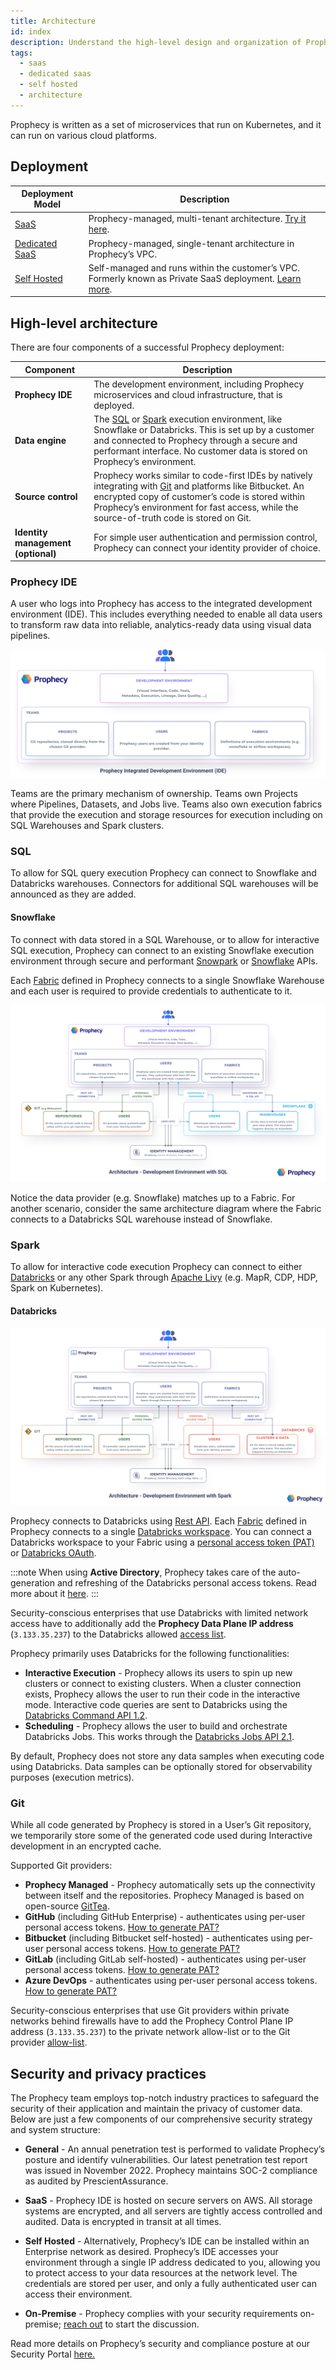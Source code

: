 ```yaml
---
title: Architecture
id: index
description: Understand the high-level design and organization of Prophecy
tags:
  - saas
  - dedicated saas
  - self hosted
  - architecture
---
```


Prophecy is written as a set of microservices that run on Kubernetes, and it can run on various cloud platforms.

## Deployment

| Deployment Model                              | Description                                                                                                              |
| --------------------------------------------- | ------------------------------------------------------------------------------------------------------------------------ |
| [SaaS](./deployment#saas)                     | Prophecy-managed, multi-tenant architecture. [Try it here](https://app.prophecy.io/).                                    |
| [Dedicated SaaS](./deployment#dedicated-saas) | Prophecy-managed, single-tenant architecture in Prophecy’s VPC.                                                          |
| [Self Hosted](./deployment#self-hosted)       | Self-managed and runs within the customer’s VPC. Formerly known as Private SaaS deployment. [Learn more](./self-hosted). |

## High-level architecture

There are four components of a successful Prophecy deployment:

| Component                          | Description                                                                                                                                                                                                                                                     |
| ---------------------------------- | --------------------------------------------------------------------------------------------------------------------------------------------------------------------------------------------------------------------------------------------------------------- |
| **Prophecy IDE**                   | The development environment, including Prophecy microservices and cloud infrastructure, that is deployed.                                                                                                                                                       |
| **Data engine**                    | The [SQL](#sql) or [Spark](#spark) execution environment, like Snowflake or Databricks. This is set up by a customer and connected to Prophecy through a secure and performant interface. No customer data is stored on Prophecy’s environment.                 |
| **Source control**                 | Prophecy works similar to code-first IDEs by natively integrating with [Git](#git) and platforms like Bitbucket. An encrypted copy of customer’s code is stored within Prophecy’s environment for fast access, while the source-of-truth code is stored on Git. |
| **Identity management (optional)** | For simple user authentication and permission control, Prophecy can connect your identity provider of choice.                                                                                                                                                   |

### Prophecy IDE

A user who logs into Prophecy has access to the integrated development environment (IDE). This includes everything needed to enable all data users to transform raw data into reliable, analytics-ready data using visual data pipelines.

![Prophecy IDE](./img/arch_ide.png)

Teams are the primary mechanism of ownership. Teams own Projects where Pipelines, Datasets, and Jobs live. Teams also own execution fabrics that provide the execution and storage resources for execution including on SQL Warehouses and Spark clusters.

### SQL

To allow for SQL query execution Prophecy can connect to Snowflake and Databricks warehouses. Connectors for additional SQL warehouses will be announced as they are added.

#### Snowflake

To connect with data stored in a SQL Warehouse, or to allow for interactive SQL execution, Prophecy can connect to an existing Snowflake execution environment through secure and performant [Snowpark](https://docs.snowflake.com/en/developer-guide/snowpark/index) or [Snowflake](https://docs.snowflake.com/en/developer-guide/sql-api/reference) APIs.

Each [Fabric](../../concepts/fabrics) defined in Prophecy connects to a single Snowflake Warehouse and each user is required to provide credentials to authenticate to it.

![Arch_Diagram](./img/arch_snowflake.png)

Notice the data provider (e.g. Snowflake) matches up to a Fabric. For another scenario, consider the same architecture diagram where the Fabric connects to a Databricks SQL warehouse instead of Snowflake.

### Spark

To allow for interactive code execution Prophecy can connect to either [Databricks](#databricks) or any other Spark through [Apache Livy](https://livy.apache.org/) (e.g. MapR, CDP, HDP, Spark on Kubernetes).

#### Databricks

![Prophecy to Databricks Connectivity](./img/arch_databricks.png)

Prophecy connects to Databricks using [Rest API](https://docs.databricks.com/dev-tools/api/latest/index.html). Each [Fabric](../../concepts/fabrics) defined in Prophecy connects to a single [Databricks workspace](https://docs.databricks.com/workspace/index.html). You can connect a Databricks workspace to your Fabric using a [personal access token (PAT)](https://docs.databricks.com/dev-tools/api/latest/authentication.html) or [Databricks OAuth](docs/administration/authentication/databricks-oauth.md).

:::note
When using **Active Directory**, Prophecy takes care of the auto-generation and refreshing of the Databricks personal access tokens. Read more about it [here](https://docs.microsoft.com/en-us/azure/databricks/dev-tools/api/latest/aad/).
:::

Security-conscious enterprises that use Databricks with limited network access have to additionally add the **Prophecy Data Plane IP address** (`3.133.35.237`) to the Databricks allowed [access list](https://docs.databricks.com/security/network/ip-access-list.html#add-an-ip-access-list).

Prophecy primarily uses Databricks for the following functionalities:

- **Interactive Execution** - Prophecy allows its users to spin up new clusters or connect to existing clusters. When a cluster connection exists, Prophecy allows the user to run their code in the interactive mode. Interactive code queries are sent to Databricks using the [Databricks Command API 1.2](https://docs.databricks.com/dev-tools/api/1.2/index.html).
- **Scheduling** - Prophecy allows the user to build and orchestrate Databricks Jobs. This works through the [Databricks Jobs API 2.1](https://docs.databricks.com/dev-tools/api/latest/jobs.html).

By default, Prophecy does not store any data samples when executing code using Databricks. Data samples can be optionally stored for observability purposes (execution metrics).

### Git

While all code generated by Prophecy is stored in a User’s Git repository, we temporarily store some of the generated code used during Interactive development in an encrypted cache.

Supported Git providers:

- **Prophecy Managed** - Prophecy automatically sets up the connectivity between itself and the repositories. Prophecy Managed is based on open-source [GitTea](https://github.com/go-gitea/gitea).
- **GitHub** (including GitHub Enterprise) - authenticates using per-user personal access tokens. [How to generate PAT?](https://docs.github.com/en/authentication/keeping-your-account-and-data-secure/creating-a-personal-access-token)
- **Bitbucket** (including Bitbucket self-hosted) - authenticates using per-user personal access tokens. [How to generate PAT?](https://confluence.atlassian.com/bitbucketserver072/personal-access-tokens-1005335924.html)
- **GitLab** (including GitLab self-hosted) - authenticates using per-user personal access tokens. [How to generate PAT?](https://docs.gitlab.com/ee/user/profile/personal_access_tokens.html)
- **Azure DevOps** - authenticates using per-user personal access tokens. [How to generate PAT?](https://docs.microsoft.com/en-us/azure/devops/organizations/accounts/use-personal-access-tokens-to-authenticate?view=azure-devops&tabs=Windows)

Security-conscious enterprises that use Git providers within private networks behind firewalls have to add the Prophecy Control Plane IP address (`3.133.35.237`) to the private network allow-list or to the Git provider [allow-list](https://github.blog/2019-12-12-ip-allow-lists-now-in-public-beta/).

## Security and privacy practices

The Prophecy team employs top-notch industry practices to safeguard the security of their application and maintain the privacy of customer data. Below are just a few components of our comprehensive security strategy and system structure:

- **General** - An annual penetration test is performed to validate Prophecy’s posture and identify vulnerabilities. Our latest penetration test report was issued in November 2022. Prophecy maintains SOC-2 compliance as audited by PrescientAssurance.

- **SaaS** - Prophecy IDE is hosted on secure servers on AWS. All storage systems are encrypted, and all servers are tightly access controlled and audited. Data is encrypted in transit at all times.

- **Self Hosted** - Alternatively, Prophecy’s IDE can be installed within an Enterprise network as desired. Prophecy’s IDE accesses your environment through a single IP address dedicated to you, allowing you to protect access to your data resources at the network level. The credentials are stored per user, and only a fully authenticated user can access their environment.

- **On-Premise** - Prophecy complies with your security requirements on-premise; [reach out](https://www.prophecy.io/request-a-demo) to start the discussion.

Read more details on Prophecy’s security and compliance posture at our Security Portal [here.](https://security.prophecy.io/)
